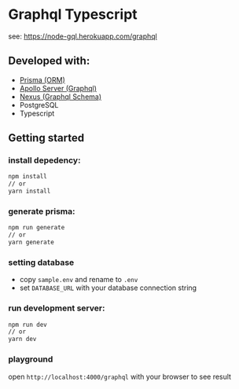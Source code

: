 # Graphql Typescript
see: https://node-gql.herokuapp.com/graphql

## Developed with:
- [Prisma (ORM)](https://www.prisma.io/)
- [Apollo Server (Graphql)](https://www.apollographql.com/docs/apollo-server/)
- [Nexus (Graphql Schema)](https://nexusjs.org/)
- PostgreSQL
- Typescript


## Getting started

### install depedency:
```bash
npm install
// or
yarn install
```

### generate prisma:
```bash
npm run generate
// or
yarn generate
```

### setting database
- copy `sample.env` and rename to `.env`
- set `DATABASE_URL` with your database connection string

### run development server:
```bash
npm run dev
// or
yarn dev
```

### playground
open `http://localhost:4000/graphql` with your browser to see result